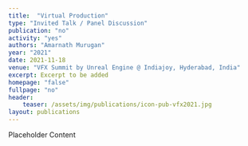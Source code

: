 ```yaml
---
title:  "Virtual Production"
type: "Invited Talk / Panel Discussion"
publication: "no"
activity: "yes"
authors: "Amarnath Murugan"
year: "2021"
date: 2021-11-18
venue: "VFX Summit by Unreal Engine @ Indiajoy, Hyderabad, India"
excerpt: Excerpt to be added
homepage: "false"
fullpage: "no"
header:
    teaser: /assets/img/publications/icon-pub-vfx2021.jpg
layout: publications    
---
```


Placeholder Content